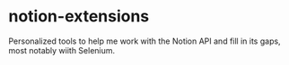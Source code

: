 # notion-extensions

Personalized tools to help me work with the Notion API and fill in its gaps, most notably wiith Selenium.
